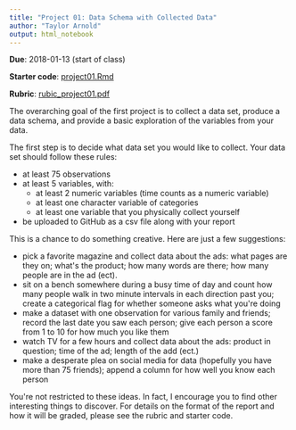 ```yaml
---
title: "Project 01: Data Schema with Collected Data"
author: "Taylor Arnold"
output: html_notebook
---
```


**Due**: 2018-01-13 (start of class)

**Starter code**: [project01.Rmd](https://raw.githubusercontent.com/statsmaths/stat209/master/projects/project01.Rmd)

**Rubric**: [rubic_project01.pdf](https://raw.githubusercontent.com/statsmaths/stat209/master/projects/rubic_project01.pdf)

The overarching goal of the first project is to collect a
data set, produce a data schema, and provide a basic
exploration of the variables from your data.

The first step is to decide what data set you would like to
collect. Your data set should follow these rules:

- at least 75 observations
- at least 5 variables, with:
    - at least 2 numeric variables (time counts as a numeric variable)
    - at least one character variable of categories
    - at least one variable that you physically collect yourself
- be uploaded to GitHub as a csv file along with your report

This is a chance to do something creative. Here are just a
few suggestions:

- pick a favorite magazine and collect data about the ads:
what pages are they on; what's the product; how many words are
there; how many people are in the ad (ect).
- sit on a bench somewhere during a busy time of day and count
how many people walk in two minute intervals in each direction
past you; create a categorical flag for whether someone asks
what you're doing
- make a dataset with one observation for various family and
friends; record the last date you saw each person; give each
person a score from 1 to 10 for how much you like them
- watch TV for a few hours and collect data about the ads:
product in question; time of the ad; length of the add (ect.)
- make a desperate plea on social media for data (hopefully you
have more than 75 friends); append a column for how well you
know each person

You're not restricted to these ideas. In fact, I encourage you
to find other interesting things to discover. For details on
the format of the report and how it will be graded, please see
the rubric and starter code.

